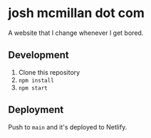 # josh mcmillan dot com

A website that I change whenever I get bored.

## Development

1. Clone this repository
1. `npm install`
1. `npm start`

## Deployment

Push to `main` and it's deployed to Netlify.
